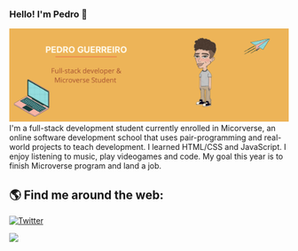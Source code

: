 ### Hello! I'm Pedro 👋

<!--
**guerreiropedr0/guerreiropedr0** is a ✨ _special_ ✨ repository because its `README.md` (this file) appears on your GitHub profile.

Here are some ideas to get you started:

- 🔭 I’m currently working on ...
- 🌱 I’m currently learning ...
- 👯 I’m looking to collaborate on ...
- 🤔 I’m looking for help with ...
- 💬 Ask me about ...
- 📫 How to reach me: ...
- 😄 Pronouns: ...
- ⚡ Fun fact: ...
-->
<img src="./images/banner.png" alt="Banner with my name and description">
I'm a full-stack development student currently enrolled in Micorverse, an online software development school that uses pair-programming and real-world projects to teach development.
I learned HTML/CSS and JavaScript. I enjoy listening to music, play videogames and code. My goal this year is to finish Microverse program and land a job.

## 🌎 Find me around the web:

<a href="https://twitter.com/guerreiropedr0"><img src="https://img.shields.io/badge/Twitter-1DA1F2?style=for-the-badge&logo=twitter&logoColor=white" alt="Twitter" /></a>&nbsp;

<p text-align=”center”>
<a href=”https://www.linkedin.com/in/guerreiropedr0/”>
<img src=”https://img.shields.io/badge/LinkedIn-blue?style=flat&logo=linkedin&labelColor=blue">
</a>
</p>
